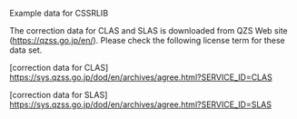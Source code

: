 
Example data for CSSRLIB

The correction data for CLAS and SLAS is downloaded from QZS Web site (https://qzss.go.jp/en/).
Please check the following license term for these data set.

[correction data for CLAS]
https://sys.qzss.go.jp/dod/en/archives/agree.html?SERVICE_ID=CLAS

[correction data for SLAS]
https://sys.qzss.go.jp/dod/en/archives/agree.html?SERVICE_ID=SLAS


